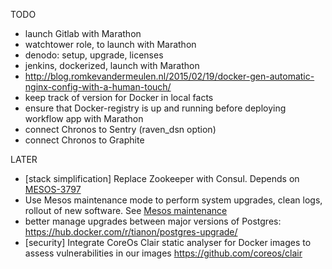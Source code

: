TODO

* launch Gitlab with Marathon
* watchtower role, to launch with Marathon
* denodo: setup, upgrade, licenses
* jenkins, dockerized, launch with Marathon
* http://blog.romkevandermeulen.nl/2015/02/19/docker-gen-automatic-nginx-config-with-a-human-touch/
* keep track of version for Docker in local facts
* ensure that Docker-registry is up and running before deploying workflow app with Marathon
* connect Chronos to Sentry (raven_dsn option)
* connect Chronos to Graphite

LATER

* [stack simplification] Replace Zookeeper with Consul. Depends on [MESOS-3797](https://issues.apache.org/jira/browse/MESOS-3797)
* Use Mesos maintenance mode to perform system upgrades, clean logs, rollout of new software. See [Mesos maintenance](http://mesos.apache.org/documentation/latest/maintenance/)
* better manage upgrades between major versions of Postgres: https://hub.docker.com/r/tianon/postgres-upgrade/
* [security] Integrate CoreOs Clair static analyser for Docker images to assess vulnerabilities in our images
 https://github.com/coreos/clair
